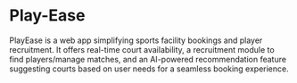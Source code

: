 # Play-Ease
PlayEase is a web app simplifying sports facility bookings and player recruitment. It offers real-time court availability, a recruitment module to find players/manage matches, and an AI-powered recommendation feature suggesting courts based on user needs for a seamless booking experience.
